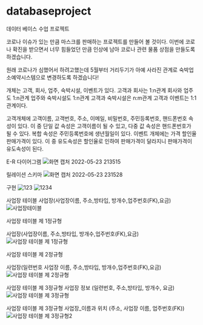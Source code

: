 # databaseproject


데이터 베이스 수업 프로젝트

코로나 이슈가 있는 만큼 마스크를 판매하는 프로젝트를 만들어 볼 것이다.
이번에 코로나 확진을 받으면서 너무 힘들었던 만큼 인상에 남아 코로나 관련 물품 상점을 만들도록 하겠습니다.

원래 코로나가 심했어서 하려고했는데 5월부터 거리두기가 아예 사라진 관계로 숙박업소예약시스템으로 변경하도록 하겠습니다!


개체는 고객, 회사, 업주, 숙박시설, 이벤트가 있다.
고객과 회사는 1:n관계
회사와 업주도 1:n관계
업주와 숙박시설도 1:n관계
고객과 숙박시설은 n:m관계
고객과 이벤트는 1:1관계이다.

고객개체에 고객이름, 고객번호, 주소, 이메일, 비밀번호, 주민등록번호, 핸드폰번호 속성이 있다.
이 중 단일 값 속성은 고객이름이 될 수 있고, 다중 값 속성은 핸드폰번호가 될 수 있다.
복합 속성은 주민등록번호에 생년월일이 있다.
이벤트 개체에는 가격 할인율 판매가격이 있다. 이 중 유도속성은 할인율로 인하여 판매가격이 달라지니 판매가격이 유도속성이 된다.





E-R 다이어그램
![화면 캡처 2022-05-23 213515](https://user-images.githubusercontent.com/81346175/169839178-4f17c826-9d13-492f-8e2b-a0c3e8bbada2.png)

릴레이션 스키마
![화면 캡처 2022-05-23 231528](https://user-images.githubusercontent.com/81346175/169839625-75295d65-781c-4b65-90d7-b9d8a3af6b3d.png)

구현
![123](https://user-images.githubusercontent.com/81346175/169840910-18f86964-9ea1-4e5b-9e54-e63d77230b56.png)
![1234](https://user-images.githubusercontent.com/81346175/169840915-6b8522e3-114c-4481-a553-5737bfda940f.png)

사업장 테이블
사업장(사업장이름, 주소,방타입, 방개수,업주번호(FK),요금)
![사업장테이블](https://user-images.githubusercontent.com/81346175/170982676-06a3c028-8f22-48aa-8d61-ac823fcd52ac.png)

사업장 테이블 제 1정규형

사업장(사업장이름, 주소,방타입, 방개수,업주번호(FK),요금)
![사업장 테이블 제 1정규형](https://user-images.githubusercontent.com/81346175/170984482-423ee364-f8c5-4d75-aefd-68edbcf77b1b.png)

사업장 테이블 제 2정규형

사업장(일련번호 사업장 이름, 주소,방타입, 방개수,업주번호(FK),요금)
![사업장 테이블 제 2정규형](https://user-images.githubusercontent.com/81346175/170983141-ea7937fc-dec6-4d7c-a9a8-e9fa036a2637.png)

사업장 테이블 제 3정규형
사업장 정보 (일련번호, 주소,방타입, 방개수, 요금)
![사업장 테이블 제 3정규형](https://user-images.githubusercontent.com/81346175/170984618-0c2799fd-0f9d-4ec7-948d-1e1a5bf5c795.png)

사업장 테이블 제 3정규형
사업장_이름과 위치 (주소, 사업장 이름, 업주번호(FK))
![사업장 테이블 제 3정규형2](https://user-images.githubusercontent.com/81346175/170984171-42eb3e8c-1675-4100-bcf0-045c0e6da374.png)




















